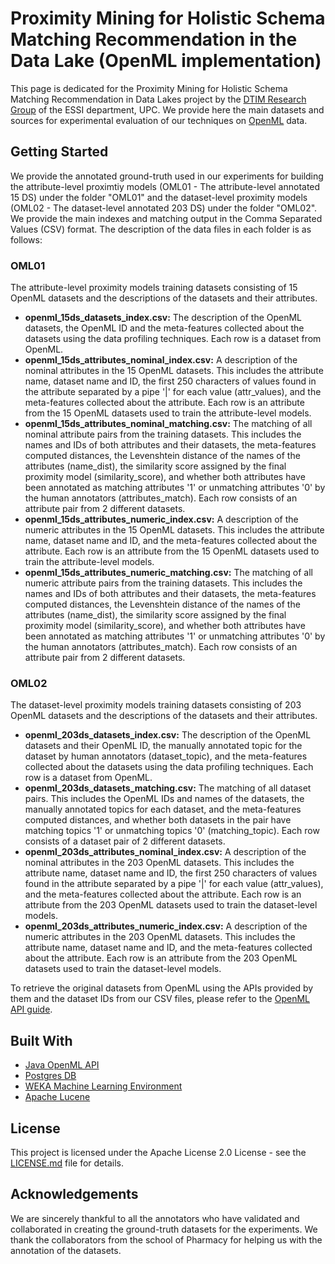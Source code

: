 # Proximity Mining for Holistic Schema Matching Recommendation in the Data Lake (OpenML implementation)
This page is dedicated for the Proximity Mining for Holistic Schema Matching Recommendation in Data Lakes project by the [DTIM Research Group](http://www.essi.upc.edu/dtim) of the ESSI department, UPC. We provide here the main datasets and sources for experimental evaluation of our techniques on [OpenML](https://www.openml.org) data.



## Getting Started

We provide the annotated ground-truth used in our experiments for building the attribute-level proximtiy models (OML01 - The attribute-level annotated 15 DS) under the folder "OML01" and the dataset-level proximity models (OML02 - The dataset-level annotated 203 DS) under the folder "OML02". We provide the main indexes and matching output in the Comma Separated Values (CSV) format. The description of the data files in each folder is as follows:

### OML01
The attribute-level proximity models training datasets consisting of 15 OpenML datasets and the descriptions of the datasets and their attributes.
* **openml_15ds_datasets_index.csv:** The description of the OpenML datasets, the OpenML ID and the meta-features collected about the datasets using the data profiling techniques. Each row is a dataset from OpenML.
* **openml_15ds_attributes_nominal_index.csv:** A description of the nominal attributes in the 15 OpenML datasets. This includes the attribute name, dataset name and ID, the first 250 characters of values found in the attribute separated by a pipe '|' for each value (attr_values), and the meta-features collected about the attribute. Each row is an attribute from the 15 OpenML datasets used to train the attribute-level models.
* **openml_15ds_attributes_nominal_matching.csv:**  The matching of all nominal attribute pairs from the training datasets. This includes the names and IDs of both attributes and their datasets, the meta-features computed distances, the Levenshtein distance of the names of the attributes (name_dist), the similarity score assigned by the final proximity model (similarity_score), and whether both attributes have been annotated as matching attributes '1' or unmatching attributes '0' by the human annotators (attributes_match). Each row consists of an attribute pair from 2 different datasets.
* **openml_15ds_attributes_numeric_index.csv:** A description of the numeric attributes in the 15 OpenML datasets. This includes the attribute name, dataset name and ID, and the meta-features collected about the attribute. Each row is an attribute from the 15 OpenML datasets used to train the attribute-level models.
* **openml_15ds_attributes_numeric_matching.csv:**  The matching of all numeric attribute pairs from the training datasets. This includes the names and IDs of both attributes and their datasets, the meta-features computed distances, the Levenshtein distance of the names of the attributes (name_dist), the similarity score assigned by the final proximity model (similarity_score), and whether both attributes have been annotated as matching attributes '1' or unmatching attributes '0' by the human annotators (attributes_match). Each row consists of an attribute pair from 2 different datasets.

### OML02
The dataset-level proximity models training datasets consisting of 203 OpenML datasets and the descriptions of the datasets and their attributes.
* **openml_203ds_datasets_index.csv:** The description of the OpenML datasets and their OpenML ID, the manually annotated topic for the dataset by human annotators (dataset_topic), and the meta-features collected about the datasets using the data profiling techniques. Each row is a dataset from OpenML.
* **openml_203ds_datasets_matching.csv:** The matching of all dataset pairs. This includes the OpenML IDs and names of the datasets, the manually annotated topics for each dataset, and the meta-features computed distances, and whether both datasets in the pair have matching topics '1' or unmatching topics '0' (matching_topic). Each row consists of a dataset pair of 2 different datasets.
* **openml_203ds_attributes_nominal_index.csv:** A description of the nominal attributes in the 203 OpenML datasets. This includes the attribute name, dataset name and ID, the first 250 characters of values found in the attribute separated by a pipe '|' for each value (attr_values), and the meta-features collected about the attribute. Each row is an attribute from the 203 OpenML datasets used to train the dataset-level models.
* **openml_203ds_attributes_numeric_index.csv:** A description of the numeric attributes in the 203 OpenML datasets. This includes the attribute name, dataset name and ID, and the meta-features collected about the attribute. Each row is an attribute from the 203 OpenML datasets used to train the dataset-level models.


To retrieve the original datasets from OpenML using the APIs provided by them and the dataset IDs from our CSV files, please refer to the [OpenML API guide](https://openml.github.io/OpenML/Java-guide/).


## Built With

* [Java OpenML API](https://www.openml.org/guide#!java)
* [Postgres DB](https://www.postgresql.org/)
* [WEKA Machine Learning Environment](http://www.cs.waikato.ac.nz/ml/weka/)
* [Apache Lucene](http://lucene.apache.org/)

## License

This project is licensed under the Apache License 2.0 License - see the [LICENSE.md](LICENSE) file for details.

## Acknowledgements
We are sincerely thankful to all the annotators who have validated and collaborated in creating the ground-truth datasets for the experiments. We thank the collaborators from the school of Pharmacy for helping us with the annotation of the datasets.
